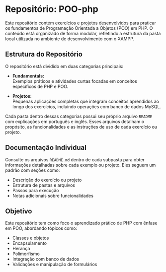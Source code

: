 # Repositório: POO-php

Este repositório contém exercícios e projetos desenvolvidos para praticar os fundamentos de Programação Orientada a Objetos (POO) em PHP. 
O conteúdo está organizado de forma modular, refletindo a estrutura da pasta local utilizada no ambiente de desenvolvimento com o XAMPP.

## Estrutura do Repositório

O repositório está dividido em duas categorias principais:

- **Fundamentals:**  
  Exemplos práticos e atividades curtas focadas em conceitos específicos de PHP e POO.

- **Projetos:**  
  Pequenas aplicações completas que integram conceitos aprendidos ao longo dos exercícios, incluindo operações com banco de dados MySQL.

Cada pasta dentro dessas categorias possui seu próprio arquivo `README` com explicações em português e inglês. Esses arquivos detalham o propósito, as funcionalidades e as instruções de uso de cada exercício ou projeto.

## Documentação Individual

Consulte os arquivos `README.md` dentro de cada subpasta para obter informações detalhadas sobre cada exemplo ou projeto. Eles seguem um padrão com seções como:

- Descrição do exercício ou projeto
- Estrutura de pastas e arquivos
- Passos para execução
- Notas adicionais sobre funcionalidades

## Objetivo

Este repositório tem como foco o aprendizado prático de PHP com ênfase em POO, abordando tópicos como:

- Classes e objetos
- Encapsulamento
- Herança
- Polimorfismo
- Integração com banco de dados
- Validações e manipulação de formulários
